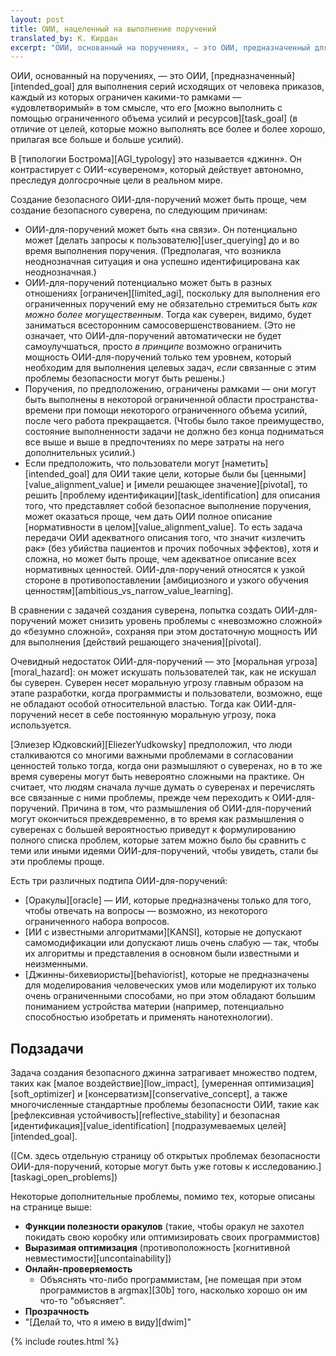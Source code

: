```yaml
---
layout: post
title: ОИИ, нацеленный на выполнение поручений
translated_by: К. Кирдан
excerpt: "ОИИ, основанный на поручениях, — это ОИИ, предназначенный для выполнения серий исходящих от человека приказов, каждый из которых ограничен какими-то рамками — «удовлетворимый» в том смысле, что его можно выполнить с помощью ограниченного объема усилий и ресурсов (в отличие от целей, которые можно выполнять все более и более хорошо, прилагая все больше и больше усилий)."
---
```

ОИИ, основанный на поручениях, — это ОИИ, [предназначенный][intended_goal] для выполнения серий исходящих от человека приказов, каждый из которых ограничен какими-то рамками — «удовлетворимый» в том смысле, что его [можно выполнить с помощью ограниченного объема усилий и ресурсов][task_goal] (в отличие от целей, которые можно выполнять все более и более хорошо, прилагая все больше и больше усилий).

В [типологии Бострома][AGI_typology] это называется «джинн». Он контрастирует с ОИИ-«сувереном», который действует автономно, преследуя долгосрочные цели в реальном мире.

Создание безопасного ОИИ-для-поручений может быть проще, чем создание безопасного суверена, по следующим причинам:

- ОИИ-для-поручений может быть «на связи». Он потенциально может [делать запросы к пользователю][user_querying] до и во время выполнения поручения. (Предполагая, что возникла неоднозначная ситуация и она успешно идентифицирована как неоднозначная.)
- ОИИ-для-поручений потенциально может быть в разных отношениях [ограничен][limited_agi], поскольку для выполнения его ограниченных поручений ему не обязательно стремиться быть _как можно более могущественным_. Тогда как суверен, видимо, будет заниматься всесторонним самосовершенствованием. (Это не означает, что ОИИ-для-поручений автоматически не будет самоулучшаться, просто _в принципе_ возможно ограничить мощность ОИИ-для-поручений только тем уровнем, который необходим для выполнения целевых задач, _если_ связанные с этим проблемы безопасности могут быть решены.)
- Поручения, по предположению, ограничены рамками — они могут быть выполнены в некоторой ограниченной области пространства-времени при помощи некоторого ограниченного объема усилий, после чего работа прекращается. (Чтобы было такое преимущество, состояние выполненности задачи не должно без конца подниматься все выше и выше в предпочтениях по мере затраты на него дополнительных усилий.)
- Если предположить, что пользователи могут [наметить][intended_goal] для ОИИ такие цели, которые были бы [ценными][value_alignment_value] и [имели решающее значение][pivotal], то решить [проблему идентификации][task_identification] для описания того, что представляет собой безопасное выполнение поручения, может оказаться проще, чем дать ОИИ полное описание [нормативности в целом][value_alignment_value]. То есть задача передачи ОИИ адекватного описания того, что значит «излечить рак» (без убийства пациентов и прочих побочных эффектов), хотя и сложна, но может быть проще, чем адекватное описание всех нормативных ценностей. ОИИ-для-поручений относятся к узкой стороне в противопоставлении [амбициозного и узкого обучения ценностям][ambitious_vs_narrow_value_learning].

В сравнении с задачей создания суверена, попытка создать ОИИ-для-поручений может снизить уровень проблемы с «невозможно сложной» до «безумно сложной», сохраняя при этом достаточную мощность ИИ для выполнения [действий решающего значения][pivotal].

Очевидный недостаток ОИИ-для-поручений — это [моральная угроза][moral_hazard]\: он может искушать пользователей так, как не искушал бы суверен. Суверен несет моральную угрозу главным образом на этапе разработки, когда программисты и пользователи, возможно, еще не обладают особой относительной властью. Тогда как ОИИ-для-поручений несет в себе постоянную моральную угрозу, пока используется.

[Элиезер Юдковский][EliezerYudkowsky] предположил, что люди сталкиваются со многими важными проблемами в согласовании ценностей только тогда, когда они размышляют о суверенах, но в то же время суверены могут быть невероятно сложными на практике. Он считает, что людям сначала лучше думать о суверенах и перечислять все связанные с ними проблемы, прежде чем переходить к ОИИ-для-поручений. Причина в том, что размышления об ОИИ-для-поручений могут окончиться преждевременно, в то время как размышления о суверенах с большей вероятностью приведут к формулированию полного списка проблем, которые затем можно было бы сравнить с теми или иными идеями ОИИ-для-поручений, чтобы увидеть, стали бы эти проблемы проще.

Есть три различных подтипа ОИИ-для-поручений:

- [Оракулы][oracle] — ИИ, которые предназначены только для того, чтобы отвечать на вопросы — возможно, из некоторого ограниченного набора вопросов.
- [ИИ с известными алгоритмами][KANSI], которые не допускают самомодификации или допускают лишь очень слабую — так, чтобы их алгоритмы и представления в основном были известными и неизменными.
- [Джинны-бихевиористы][behaviorist], которые не предназначены для моделирования человеческих умов или моделируют их только очень ограниченными способами, но при этом обладают большим пониманием устройства материи (например, потенциально способностью изобретать и применять нанотехнологии).

## Подзадачи

Задача создания безопасного джинна затрагивает множество подтем, таких как [малое воздействие][low_impact], [умеренная оптимизация][soft_optimizer] и [консерватизм][conservative_concept], а также многочисленные стандартные проблемы безопасности ОИИ, такие как [рефлексивная устойчивость][reflective_stability] и безопасная [идентификация][value_identification] [подразумеваемых целей][intended_goal].

([См. здесь отдельную страницу об открытых проблемах безопасности ОИИ-для-поручений, которые могут быть уже готовы к исследованию.][taskagi_open_problems])

Некоторые дополнительные проблемы, помимо тех, которые описаны на странице выше:

- **Функции полезности оракулов** (такие, чтобы оракул не захотел покидать свою коробку или оптимизировать своих программистов)
- **Выразимая оптимизация** (противоположность [когнитивной невместимости][uncontainability])
- **Онлайн-проверяемость**
    - Объяснять что-либо программистам, [не помещая при этом программистов в argmax][30b] того, насколько хорошо он им что-то "объясняет".
- **Прозрачность**
- "[Делай то, что я имею в виду][dwim]"

{% include routes.html %}

